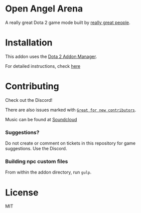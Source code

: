 # Open Angel Arena
A really great Dota 2 game mode built by [really great people](/contributors.md).

# Installation
This addon uses the [Dota 2 Addon Manager](https://github.com/chrisinajar/dota2-addon-manager).

For detailed instructions, check [here](docs/install.md)

# Contributing
Check out the Discord!

There are also issues marked with [`Great for new contributors`](https://github.com/AngelArenaAllstars/aaa/issues?q=is%3Aissue+is%3Aopen+label%3A%22great+for+new+contributor%22).

Music can be found at [Soundcloud][soundcloud-link]

### Suggestions?
Do not create or comment on tickets in this repository for game suggestions. Use the Discord.

### Building npc custom files
From within the addon directory, run `gulp`.

# License
MIT

[soundcloud-link]: https://soundcloud.com/angelarenaallstars "Music for Angel Arena Allstars"
[discord-link]: https://discord.gg/ "Angel Arena Allstars Discord Instant Invite"
